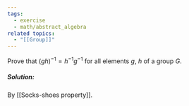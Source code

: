 ```yaml
---
tags:
  - exercise
  - math/abstract_algebra
related topics:
  - "[[Group]]"
---
```

Prove that $(gh)^{−1} = h^{−1} g^{−1}$ for all elements $g$, $h$ of a group $G$.
##### Solution:
By [[Socks-shoes property]].